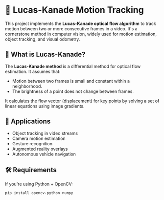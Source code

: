 # 🎯 Lucas-Kanade Motion Tracking

This project implements the **Lucas-Kanade optical flow algorithm** to track motion between two or more consecutive frames in a video. It's a cornerstone method in computer vision, widely used for motion estimation, object tracking, and visual odometry.



## 📌 What is Lucas-Kanade?

The **Lucas-Kanade method** is a differential method for optical flow estimation. It assumes that:
- Motion between two frames is small and constant within a neighborhood.
- The brightness of a point does not change between frames.

It calculates the flow vector (displacement) for key points by solving a set of linear equations using image gradients.



## 🧠 Applications

- Object tracking in video streams
- Camera motion estimation
- Gesture recognition
- Augmented reality overlays
- Autonomous vehicle navigation


## 🛠️ Requirements

If you're using Python + OpenCV:

```bash
pip install opencv-python numpy

